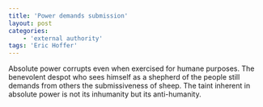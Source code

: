 ```yaml
---
title: 'Power demands submission'
layout: post
categories:
    - 'external authority'
tags: 'Eric Hoffer'
---
```


Absolute power corrupts even when exercised for humane purposes. The benevolent despot who sees himself as a shepherd of the people still demands from others the submissiveness of sheep. The taint inherent in absolute power is not its inhumanity but its anti-humanity.